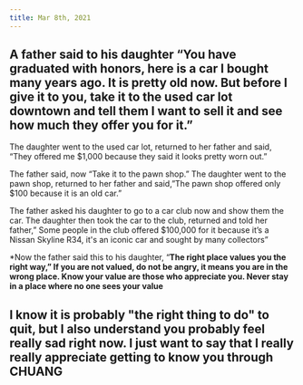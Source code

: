 ```yaml
---
title: Mar 8th, 2021
---
```


## A father said to his daughter “You have graduated with honors, here is a car I bought many years ago. It is pretty old now. But before I give it to you, take it to the used car lot downtown and tell them I want to sell it and see how much they offer you for it.”

The daughter went to the used car lot, returned to her father and said, “They offered me $1,000 because they said it looks pretty worn out.”

The father said, now “Take it to the pawn shop.” The daughter went to the pawn shop, returned to her father and said,”The pawn shop offered only $100 because it is an old car.”

The father asked his daughter to go to a car club now and show them the car. The daughter then took the car to the club, returned and told her father,” Some people in the club offered $100,000 for it because it’s a Nissan Skyline R34, it's an iconic car and sought by many collectors”

*Now the father said this to his daughter, “**The right place values you the right way,” If you are not valued, do not be angry, it means you are in the wrong place. Know your value are those who appreciate you. Never stay in a place where no one sees your value**
## I know it is probably "the right thing to do" to quit, but I also understand you probably feel really sad right now. I just want to say that I really really appreciate getting to know you through CHUANG
